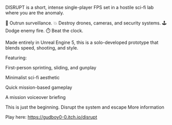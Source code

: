 DISRUPT is a short, intense single-player FPS set in a hostile sci-fi lab where you are the anomaly.

🧠 Outrun surveillance.
💥 Destroy drones, cameras, and security systems.
🕹️ Dodge enemy fire.
⏱️ Beat the clock.

Made entirely in Unreal Engine 5, this is a solo-developed prototype that blends speed, shooting, and style.

Featuring:

First-person sprinting, sliding, and gunplay

Minimalist sci-fi aesthetic

Quick mission-based gameplay

A mission voiceover briefing

This is just the beginning. Disrupt the system and escape
More information

Play here: https://gudboy0-0.itch.io/disrupt
